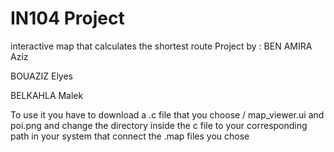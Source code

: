 # IN104 Project

interactive map that calculates the shortest route
Project by : 
BEN AMIRA Aziz


BOUAZIZ Elyes


BELKAHLA Malek

To use it you have to download a .c file that you choose / map_viewer.ui and poi.png and change the directory inside the c file to your corresponding path in your system that connect the .map files you chose
